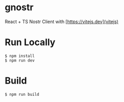 # gnostr
React + TS Nostr Client with [https://vitejs.dev](vitejs)

# Run Locally
```shell
$ npm install
$ npm run dev
```

# Build
```shell
$ npm run build
```
